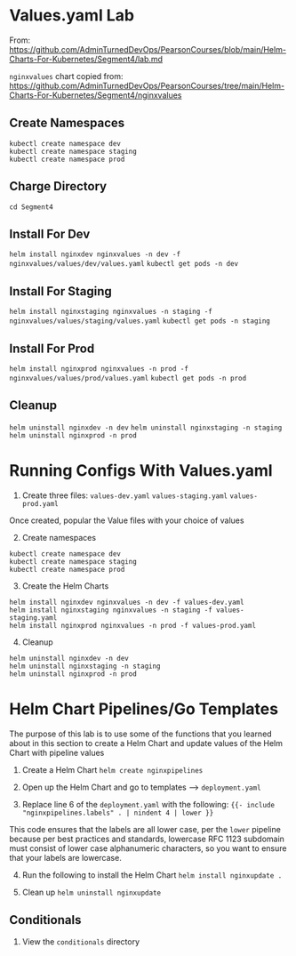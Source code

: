 # Values.yaml Lab

From: https://github.com/AdminTurnedDevOps/PearsonCourses/blob/main/Helm-Charts-For-Kubernetes/Segment4/lab.md

`nginxvalues` chart copied from: https://github.com/AdminTurnedDevOps/PearsonCourses/tree/main/Helm-Charts-For-Kubernetes/Segment4/nginxvalues

## Create Namespaces
```
kubectl create namespace dev
kubectl create namespace staging
kubectl create namespace prod
```

## Charge Directory
`cd Segment4`

## Install For Dev
`helm install nginxdev nginxvalues -n dev -f nginxvalues/values/dev/values.yaml`
`kubectl get pods -n dev`

## Install For Staging
`helm install nginxstaging nginxvalues -n staging -f nginxvalues/values/staging/values.yaml`
`kubectl get pods -n staging`

## Install For Prod
`helm install nginxprod nginxvalues -n prod -f nginxvalues/values/prod/values.yaml`
`kubectl get pods -n prod`

## Cleanup
`helm uninstall nginxdev -n dev`
`helm uninstall nginxstaging -n staging`
`helm uninstall nginxprod -n prod`

# Running Configs With Values.yaml

1. Create three files:
`values-dev.yaml`
`values-staging.yaml`
`values-prod.yaml`

Once created, popular the Value files with your choice of values

2. Create namespaces
```
kubectl create namespace dev
kubectl create namespace staging
kubectl create namespace prod
```

3. Create the Helm Charts
```
helm install nginxdev nginxvalues -n dev -f values-dev.yaml
helm install nginxstaging nginxvalues -n staging -f values-staging.yaml
helm install nginxprod nginxvalues -n prod -f values-prod.yaml
```


4. Cleanup
```
helm uninstall nginxdev -n dev
helm uninstall nginxstaging -n staging
helm uninstall nginxprod -n prod
```

# Helm Chart Pipelines/Go Templates

The purpose of this lab is to use some of the functions that you learned about in this section to create a Helm Chart and update values of the Helm Chart with pipeline values

1. Create a Helm Chart
`helm create nginxpipelines`

2. Open up the Helm Chart and go to templates --> `deployment.yaml`

3. Replace line 6 of the `deployment.yaml` with the following:
`{{- include "nginxpipelines.labels" . | nindent 4 | lower }}`

This code ensures that the labels are all lower case, per the `lower` pipeline because per best practices and standards, lowercase RFC 1123 subdomain must consist of lower case alphanumeric characters, so you want to ensure that your labels are lowercase.

4. Run the following to install the Helm Chart
`helm install nginxupdate .`

5. Clean up
`helm uninstall nginxupdate`

## Conditionals

1. View the `conditionals` directory
